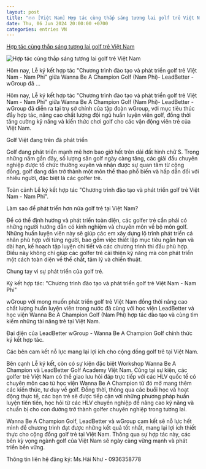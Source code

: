 ```yaml
---
layout: post
title: "🔥🔥 [Việt Nam] Hợp tác cùng thắp sáng tương lai golf trẻ Việt Nam"
date: Thu, 06 Jun 2024 20:00:00 +0700
categories: entries VN
---
```

[Hợp tác cùng thắp sáng tương lai golf trẻ Việt Nam](https://vietnamgolfmagazine.net/vi/hop-tac-cung-thap-sang-tuong-lai-golf-tre-viet-nam)

![Hợp tác cùng thắp sáng tương lai golf trẻ Việt Nam](https://vietnamgolfmagazine.net/media/users/34/2024new/6/6/4c25099a9c343c6a6525.jpg)

Hôm nay, Lễ ký kết hợp tác "Chương trình đào tạo và phát triển golf trẻ Việt Nam - Nam Phi" giữa Wanna Be A Champion Golf (Nam Phi)- LeadBetter - wGroup đã ...

Hôm nay, Lễ ký kết hợp tác "Chương trình đào tạo và phát triển golf trẻ Việt Nam - Nam Phi" giữa Wanna Be A Champion Golf (Nam Phi)- LeadBetter - wGroup đã diễn ra tại trụ sở chính của tập đoàn wGroup, với mục tiêu thúc đẩy hợp tác, nâng cao chất lượng đội ngũ huấn luyện viên golf, đồng thời tăng cường kỹ năng và kiến thức chơi golf cho các vận động viên trẻ của Việt Nam.

Golf Việt đang trên đà phát triển

Golf đang phát triển mạnh mẽ hơn bao giờ hết trên dải đất hình chữ S. Trong những năm gần đây, số lượng sân golf ngày càng tăng, các giải đấu chuyên nghiệp được tổ chức thường xuyên và nhận được sự quan tâm từ cộng đồng, golf đang dần trở thành một môn thể thao phổ biến và hấp dẫn đối với nhiều người, đặc biệt là các golfer trẻ.

Toàn cảnh Lễ ký kết hợp tác "Chương trình đào tạo và phát triển golf trẻ Việt Nam - Nam Phi".

Làm sao để phát triển hơn nữa golf trẻ tại Việt Nam?

Để có thể định hướng và phát triển toàn diện, các golfer trẻ cần phải có những người hướng dẫn có kinh nghiệm và chuyên môn về bộ môn golf. Những huấn luyện viên này sẽ giúp các em xây dựng lộ trình phát triển cá nhân phù hợp với từng người, bao gồm việc thiết lập mục tiêu ngắn hạn và dài hạn, kế hoạch tập luyện chi tiết và các chương trình thi đấu phù hợp. Điều này không chỉ giúp các golfer trẻ cải thiện kỹ năng mà còn phát triển một cách toàn diện về thể chất, tâm lý và chiến thuật.

Chung tay vì sự phát triển của golf trẻ.

Ký kết hợp tác: "Chương trình đào tạo và phát triển golf trẻ Việt Nam - Nam Phi"

wGroup với mong muốn phát triển golf trẻ Việt Nam đồng thời nâng cao chất lượng huấn luyện viên trong nước đã cùng với học viện LeadBetter và học viện Wanna Be A Champion Golf (Nam Phi) hợp tác đào tạo và cùng tìm kiếm những tài năng trẻ tại Việt Nam.

Đại diện của LeadBetter wGroup - Wanna Be A Champion Golf chính thức ký kết hợp tác.

Các bên cam kết nỗ lực mang lại lợi ích cho cộng đồng golf trẻ tại Việt Nam.

Bên cạnh Lễ ký kết, còn có sự kiện đặc biệt Workshop Wanna Be A Champion và LeadBetter Golf Academy Việt Nam. Cũng tại sự kiện, các golfer trẻ Việt Nam có thể giao lưu hỏi đáp trực tiếp với các HLV quốc tế có chuyên môn cao từ học viện Wanna Be A Champion từ đó mở mang thêm các kiến thức, tư duy về golf. Đồng thời, thông qua các buổi học và hoạt động thực tế, các bạn trẻ sẽ được tiếp cận với những phương pháp huấn luyện tiên tiến, học hỏi từ các HLV chuyên nghiệp để nâng cao kỹ năng và chuẩn bị cho con đường trở thành golfer chuyên nghiệp trong tương lai.

Wanna Be A Champion Golf, LeadBetter và wGroup cam kết sẽ nỗ lực hết mình để chương trình đạt được những kết quả tốt nhất, mang lại lợi ích thiết thực cho cộng đồng golf trẻ tại Việt Nam. Thông qua sự hợp tác này, các bên kỳ vọng ngành golf của Việt Nam sẽ ngày càng vững mạnh và phát triển bền vững.

Thông tin liên hệ đăng ký: Ms.Hải Như - 0936358778


